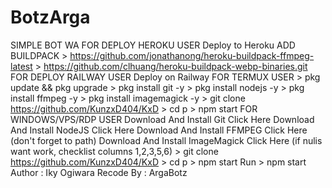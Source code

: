 # BotzArga
SIMPLE BOT WA FOR DEPLOY HEROKU USER  Deploy to Heroku ADD BUILDPACK  > https://github.com/jonathanong/heroku-buildpack-ffmpeg-latest  > https://github.com/clhuang/heroku-buildpack-webp-binaries.git   FOR DEPLOY RAILWAY USER  Deploy on Railway FOR TERMUX USER  > pkg update &amp;&amp; pkg upgrade > pkg install git -y > pkg install nodejs -y > pkg install ffmpeg -y > pkg install imagemagick -y > git clone https://github.com/KunzxD404/KxD > cd p > npm start  FOR WINDOWS/VPS/RDP USER      Download And Install Git Click Here     Download And Install NodeJS Click Here     Download And Install FFMPEG Click Here (don't forget to path)     Download And Install ImageMagick Click Here (if nulis want work, checklist columns 1,2,3,5,6)  > git clone https://github.com/KunzxD404/KxD > cd p > npm start  Run  > npm start  Author : Iky Ogiwara Recode By : ArgaBotz
